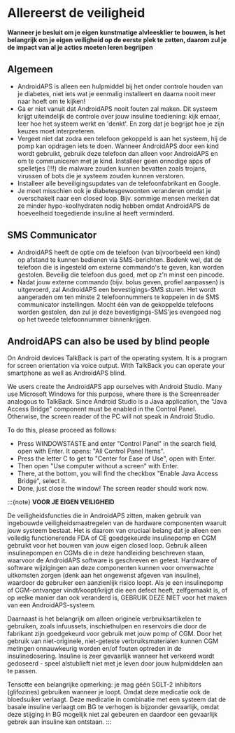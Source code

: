 # Allereerst de veiligheid

**Wanneer je besluit om je eigen kunstmatige alvleesklier te bouwen, is het belangrijk om je eigen veiligheid op de eerste plek te zetten, daarom zul je de impact van al je acties moeten leren begrijpen**

## Algemeen

- AndroidAPS is alleen een hulpmiddel bij het onder controle houden van je diabetes, niet iets wat je eenmalig installeert en daarna nooit meer naar hoeft om te kijken!
- Ga er niet vanuit dat AndroidAPS nooit fouten zal maken. Dit systeem krijgt uiteindelijk de controle over jouw insuline toediening: kijk ernaar, leer hoe het systeem werkt en 'denkt'. En zorg dat je begrijpt hoe je zijn keuzes moet interpreteren.
- Vergeet niet dat zodra een telefoon gekoppeld is aan het systeem, hij de pomp kan opdragen iets te doen. Wanneer AndroidAPS door een kind wordt gebruikt, gebruik deze telefoon dan alleen voor AndroidAPS en om te communiceren met je kind. Installeer geen onnodige apps of spelletjes (!!!) die malware zouden kunnen bevatten zoals trojans, virussen of bots die je systeem zouden kunnen verstoren.
- Installeer alle beveiligingsupdates van de telefoonfabrikant en Google.
- Je moet misschien ook je diabetesgewoonten veranderen omdat je overschakelt naar een closed loop. Bijv. sommige mensen merken dat ze minder hypo-koolhydraten nodig hebben omdat AndroidAPS de hoeveelheid toegediende insuline al heeft verminderd.

## SMS Communicator

- AndroidAPS heeft de optie om de telefoon (van bijvoorbeeld een kind) op afstand te kunnen bedienen via SMS-berichten. Bedenk wel, dat de telefoon die is ingesteld om externe commando's te geven, kan worden gestolen. Beveilig die telefoon dus goed, met op z'n minst een pincode.
- Nadat jouw externe commando (bijv. bolus geven, profiel aanpassen) is uitgevoerd, zal AndroidAPS een bevestigings-SMS sturen. Het wordt aangeraden om ten minste 2 telefoonnummers te koppelen in de SMS communicator instellingen. Mocht één van de gekoppelde telefoons worden gestolen, dan zul je deze bevestigings-SMS'jes evengoed nog op het tweede telefoonnummer binnenkrijgen.

## AndroidAPS can also be used by blind people

On Android devices TalkBack is part of the operating system. It is a program for screen orientation via voice output. With TalkBack you can operate your smartphone as well as AndroidAPS blind.

We users create the AndroidAPS app ourselves with Android Studio. Many use Microsoft Windows for this purpose, where there is the Screenreader analogous to TalkBack. Since Android Studio is a Java application, the "Java Access Bridge" component must be enabled in the Control Panel. Otherwise, the screen reader of the PC will not speak in Android Studio.

To do this, please proceed as follows:

- Press WINDOWSTASTE and enter "Control Panel" in the search field, open with Enter. It opens: "All Control Panel Items".
- Press the letter C to get to "Center for Ease of Use", open with Enter.
- Then open "Use computer without a screen" with Enter.
- There, at the bottom, you will find the checkbox "Enable Java Access Bridge", select it.
- Done, just close the window! The screen reader should work now.

:::{note}
**VOOR JE EIGEN VEILIGHEID**

De veiligheidsfuncties die in AndroidAPS zitten, maken gebruik van ingebouwde veiligheidsmaatregelen van de hardware componenten waaruit jouw systeem bestaat. Het is daarom van cruciaal belang dat je alleen een volledig functionerende FDA of CE goedgekeurde insulinepomp en CGM gebruikt voor het bouwen van jouw eigen closed loop. Gebruik alleen insulinepompen en CGMs die in deze handleiding beschreven staan, waarvoor de AndroidAPS software is geschreven en getest. Hardware of software wijzigingen aan deze componenten kunnen voor onverwachte uitkomsten zorgen (denk aan het ongewenst afgeven van insuline), waardoor de gebruiker een aanzienlijk risico loopt. Als je een insulinepomp of CGM-ontvanger vindt/koopt/krijgt die een defect heeft, zelfgemaakt is, of op welke manier dan ook veranderd is, GEBRUIK DEZE NIET voor het maken van een AndroidAPS-systeem.

Daarnaast is het belangrijk om alleen originele verbruiksartikelen te gebruiken, zoals infuussets, inschiethulpen en reservoirs die door de fabrikant zijn goedgekeurd voor gebruik met jouw pomp of CGM. Door het gebruik van niet-originele, niet-geteste verbruiksmaterialen kunnen CGM metingen onnauwkeurig worden en/of fouten optreden in de insulinedosering. Insuline is zeer gevaarlijk wanneer het verkeerd wordt gedoseerd - speel alstublieft niet met je leven door jouw hulpmiddelen aan te passen.

Tensotte een belangrijke opmerking: je mag géén SGLT-2 inhibitors (glifozines) gebruiken wanneer je loopt. Omdat deze medicatie ook de bloedsuiker verlaagt.  Deze medicatie in combinatie met een systeem dat de basale insuline verlaagt om BG te verhogen is bijzonder gevaarlijk, omdat deze stijging in BG mogelijk niet zal gebeuren en daardoor een gevaarlijk gebrek aan insuline kan ontstaan.
:::
